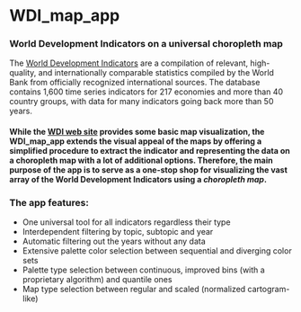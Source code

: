 # WDI_map_app

### World Development Indicators on a universal choropleth map

The [World Development Indicators](http://datatopics.worldbank.org/world-development-indicators/) are a compilation of relevant, high-quality, and internationally comparable statistics compiled by the World Bank from officially recognized international sources. The database contains 1,600 time series indicators for 217 economies and more than 40 country groups, with data for many indicators going back more than 50 years.

#### While the [WDI web site](https://data.worldbank.org/indicator) provides some basic map visualization, the WDI_map_app extends the visual appeal of the maps by offering a simplified procedure to extract the indicator and representing the data on a choropleth map with a lot of additional options. Therefore, the main purpose of the app is to serve as a one-stop shop for visualizing the vast array of the World Development Indicators using a *choropleth map*. 

### The app features:
*	One universal tool for all indicators regardless their type
*	Interdependent filtering by topic, subtopic and year
*	Automatic filtering out the years without any data
*	Extensive palette color selection between sequential and diverging color sets
*	Palette type selection between continuous, improved bins (with a proprietary algorithm) and quantile ones
*	Map type selection between regular and scaled (normalized cartogram-like)
